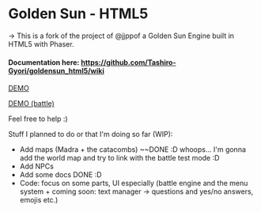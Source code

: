 # Golden Sun - HTML5

-> This is a fork of the project of @jjppof a Golden Sun Engine built in HTML5 with Phaser.
#### Documentation here:  https://github.com/Tashiro-Gyori/goldensun_html5/wiki

[DEMO](https://tashiro-gyori.github.io/goldensun_html5/)

[DEMO (battle)](https://tashiro-gyori.github.io/goldensun_html5/battle.html)

Feel free to help :)

Stuff I planned to do or that I'm doing so far (WIP):
- Add maps (Madra + the catacombs) ~~DONE :D
whoops... I'm gonna add the world map and try to link with the battle test mode :D 
- Add NPCs
- Add some docs DONE :D
- Code: focus on some parts, UI especially (battle engine and the menu system + coming soon: text manager -> questions and yes/no answers, emojis etc.)
